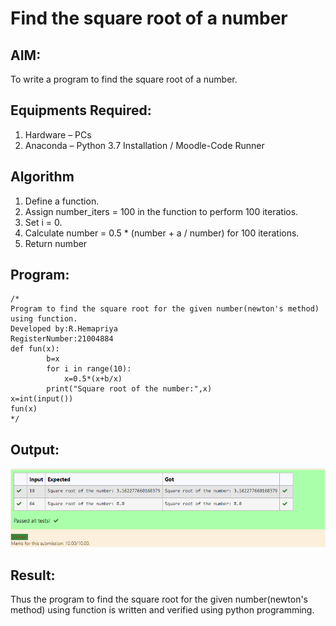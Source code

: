 # Find the square root of a number

## AIM:
To write a program to find the square root of a number.

## Equipments Required:
1. Hardware – PCs
2. Anaconda – Python 3.7 Installation / Moodle-Code Runner

## Algorithm
1. Define a function.
2. Assign number_iters = 100 in the function to perform 100 iteratios.
3. Set i = 0.
4. Calculate  number = 0.5 * (number + a / number) for 100 iterations.
5. Return number

## Program:
```
/*
Program to find the square root for the given number(newton's method) using function.
Developed by:R.Hemapriya 
RegisterNumber:21004884
def fun(x):
        b=x
        for i in range(10):
            x=0.5*(x+b/x)
        print("Square root of the number:",x)
x=int(input())
fun(x)  
*/
```

## Output:
![square root of a number](https://github.com/Hemapriya-2004/Square-root-of-a-number/blob/3e7cd798293748cb5502c29b77cfe1f3e992ed4d/ss1.PNG)


## Result:
Thus the program to find the square root for the given number(newton's method) using function is written and verified using python programming.
